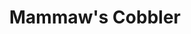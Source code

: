 ---
title: Mammaw's Cobbler
description:
tags: family dessert
source:
yield: 
ingredients: 
- 2 cup fruit
- 1 1/3 cup sugar (for fruit) 
- 1 cup sugar (for topping)
- 1 cup flour
- 1 cup milk
- 1 stick butter
instructions: 
- Place stick of butter in 13x9 pan
- Place pan in over as it preheats to 350F (to melt butter)
- Mash fruit and 1 1/3 cup sugar in bowl
- In another bowl, mix flour, milk, and 1 cup ( or less ) sugar
- Add fruit mixture to pan
- Pour flour mixture in circles over fruit
- Bake at 350F fro 25 mins or until brown
---